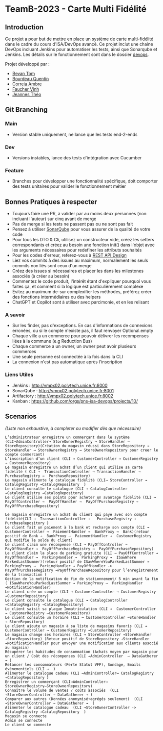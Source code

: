TeamB-2023 - Carte Multi Fidélité
===

## Introduction

Ce projet a pour but de mettre en place un système de carte multi-fidélité dans le cadre du cours d'ISA/DevOps avancé.
Ce projet inclut une chaine DevOps incluant Jenkins pour automatiser les tests, ainsi que Sonarqube et Jenkins.
Les détails sur le fonctionnement sont dans le dossier [devops](devops).

Projet développé par :

+ [Bevan Tom](https://github.com/TomBevanIUT)
+ [Bourdeau Quentin](https://github.com/QuentinBourdeau)
+ [Correia Ambre](https://github.com/AmbreCorreia)
+ [Faucher Vinh](https://github.com/Supervinh)
+ [Jeannes Théo](https://github.com/JeannesTheo)

## Git Branching

### Main

* Version stable uniquement, ne lance que les tests end-2-ends

### Dev

* Versions instables, lance des tests d'intégration avec Cucumber

### Feature

* Branches pour développer une fonctionnalité spécifique, doit comporter des tests unitaires pour valider le
  fonctionnement métier

## Bonnes Pratiques à respecter

* Toujours faire une PR, à valider par au moins deux personnes (non incluant l'auteur) sur cinq avant de merge
* Pas de merge si les tests ne passent pas ou ne sont pas fait
* Pensez à utiliser [SonarQube](http://vmpx02.polytech.unice.fr:8001/) pour vous assurer de la qualité de votre code
* Pour tous les DTO & Cli, utilisez un constructeur vide, créez les setters correspondants et créez au besoin une
  fonction init() dans l'objet avec les arguments nécessaires pour redefiner les attributs souhaités
* Pour les codes d'erreur, referez-vous
  à [REST API Design](https://drive.google.com/file/d/1Vv8m1Sub5WFFe2O1NEZPyP88C0muBpUY/view)
* Liez vos commits à des issues au maximum, normalement les seuls commits non liés sont ceux d'un merge
* Créez des issues si nécessaires et placer les dans les milestones associés (à créer au besoin)
* Commentez le code produit, l'intérêt étant d'expliquer pourquoi vous faites ça, et comment si la logique est
  particulièrement complexe
* Évitez au maximum de-sur complexifier les méthodes, préférez créer des fonctions intermédiaires ou des helpers
* ChatGPT et Copilot sont à utiliser avec parcimonie, et en les relisant

### A savoir

* Sur les finder, pas d'exceptions. En cas d'informations de connexions erronées, ou si le compte n'existe pas, il faut
  renvoyer Optional.empty
* Chaque ville a un commerce pour pouvoir délivrer les recompenses liées à la commune (e.g Reduction Bus)
* Chaque commerce a un owner, un owner peut avoir plusieurs commerces
* Une seule personne est connectée à la fois dans la CLI
* La connexion n'est pas automatique après l'inscription

### Liens Utiles

+ Jenkins : http://vmpx02.polytech.unice.fr:8000
+ SonarQube : http://vmpx02.polytech.unice.fr:8001
+ Artifactory : http://vmpx02.polytech.unice.fr:8002
+ Kanban : https://github.com/orgs/pns-isa-devops/projects/10/

## Scenarios

*(Liste non exhaustive, à completer ou modifier dès que nécessaire)*

    L’administrateur enregistre un commerçant dans le système (CLI→AdminController→ StoreOwnerRegistry → StoreHandler → StoreRepository)(Création du magasin réussi dans StoreRepository → StoreHandler → StoreOwnerRegistry → StoreOwnerRepository pour creer le compte commercant)
    L’inscription d’un client (CLI → CustomerController → CustomerRegistry → CustomerRepository)
    Le magasin enregistre un achat d’un client qui utilise sa carte fidélité ( CLI →  TransactionController → TransactionHandler → PurchaseRegistry →  PurchaseRepository)
    Le magasin alimente le catalogue fidélité (CLI→ StoreController → CatalogRegistry →CatalogRepository  )
    Le client consulte le catalogue (CLI → CatalogController →CatalogRegistry →CatalogRepository)
    Le client utilise ses points pour acheter un avantage fidélité (CLI → PayOffController →  PayOffHandler →  PayOffPurchaseRegistry →  PayOffPurchaseRepository)
    
    Le magasin enregistre un achat du client qui paye avec son compte fidélité(CLI →  TransactionController →   PurchaseRegistry →  PurchaseRepository )
    Le client fait un paiement à la bank et recharge son compte (CLI →  CustomerController →  PaiementHandler →  BankProxy →  Bank)(retour positif de Bank →  BankProxy →  PaiementHandler →  CustomerRegistry qui modifie le solde du client)
    Le client claim une récompense (CLI → PayOffController →  PayOffHandler →  PayOffPurchaseRegistry →  PayOffPurchaseRepository)
    Le client claim la place de parking gratuite (CLI → PayOffController →  PayOffHandler →  ParkingHandler →  ParkingProxy →  ISawWhere ParkedLastSummer)(retour positif de ISawWhereYouParkedLastSummer → ParkingProxy →  ParkingHandler → PayOffHandler -> PayOffPurchaseRegistry →PayOffPurchaseRepository pour l’enregistrement de la transaction )
    Gestion de la notification de fin de stationnement/ 5 min avant la fin ( ISawWhereYouParkedLastSummer → ParkingProxy →  ParkingHandler →NotificationHandler)
    Le client crée un compte (CLI → CustomerController → CustomerRegistry →CustomerRepository)
    Le client consulte le catalogue (CLI → CatalogController →CatalogRegistry →CatalogRepository)
    Le client saisit sa plaque Immatriculation (CLI →  CustomerController → CustomerRegistry →CustomerRepository)
    Le client consulte un horaire (CLI → CustomerController →StoreHandler → StoreRepository)
    Le client ajoute un magasin à sa liste de magasins favoris (CLI → CustomerController → CustomerRegistry →CustomerRepository)
    Le magasin change ses horaires (CLI → StoreController →StoreHandler →StoreRepository) (Retour positif de StoreRepository →StoreHandler →NotificationHandler pour envoyer une notification aux clients associé au magasin)
    Récupérer les habitudes de consommation (Achats moyen par magasin pour un client / Coût des récompenses (CLI →AdminController  → DataGatherer → )
    Relancer les consommateurs (Perte Statut VFP), Sondage, Emails événementiels (CLI →  )
    Alimenter le catalogue cadeau (CLI →AdminController→ CatalogRegistry →CatalogRepository )
    Enregistrer un commerçant (CLI→AdminController→ StoreOwnerRegistry→StoreOwnerRepository)
    Connaître le volume de ventes / coûts associés  (CLI →StoreOwnerController → DataGatherer → )
    Comparer aux autres (Données anonymisé+agrégés seulement)  (CLI →StoreOwnerController → DataGatherer →  )
    Alimenter le catalogue cadeau  (CLI →StoreOwnerController -> CatalogRegistry →CatalogRepository  )
    Magasin se connecte
    Admin se connecte
    Le client se connecte
